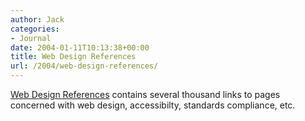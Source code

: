 ```yaml
---
author: Jack
categories:
- Journal
date: 2004-01-11T10:13:38+00:00
title: Web Design References
url: /2004/web-design-references/
---
```


[Web Design References][1] contains several thousand links to pages concerned with web design, accessibilty, standards compliance, etc.

 [1]: http://www.d.umn.edu/itss/support/Training/Online/webdesign/ "Web Design References"